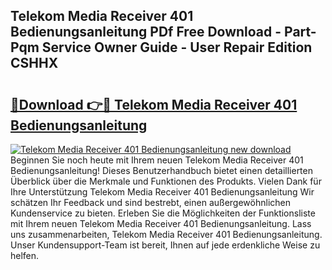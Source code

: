 ## Telekom Media Receiver 401 Bedienungsanleitung PDf Free Download - Part-Pqm Service Owner Guide - User Repair Edition CSHHX

# <h2><a href="http://df1uix.blite.top/?on=Telekom+Media+Receiver+401+Bedienungsanleitung">🔗Download 👉🔴 Telekom Media Receiver 401 Bedienungsanleitung</a></h2>

[![Telekom Media Receiver 401 Bedienungsanleitung new download](https://i.imgur.com/lujVjoI.png)](http://df1uix.blite.top/?on=Telekom+Media+Receiver+401+Bedienungsanleitung)
Beginnen Sie noch heute mit Ihrem neuen Telekom Media Receiver 401 Bedienungsanleitung! Dieses Benutzerhandbuch bietet einen detaillierten Überblick über die Merkmale und Funktionen des Produkts. Vielen Dank für Ihre Unterstützung Telekom Media Receiver 401 Bedienungsanleitung Wir schätzen Ihr Feedback und sind bestrebt, einen außergewöhnlichen Kundenservice zu bieten. Erleben Sie die Möglichkeiten der Funktionsliste mit Ihrem neuen Telekom Media Receiver 401 Bedienungsanleitung. Lass uns zusammenarbeiten, Telekom Media Receiver 401 Bedienungsanleitung. Unser Kundensupport-Team ist bereit, Ihnen auf jede erdenkliche Weise zu helfen.

